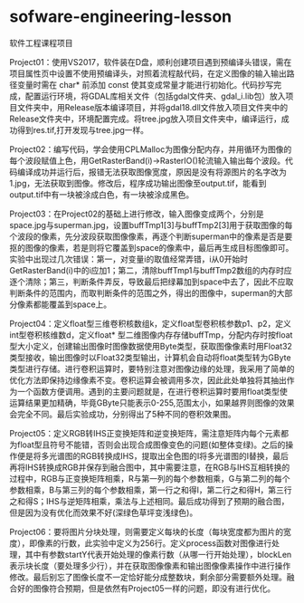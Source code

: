 # sofware-engineering-lesson

软件工程课程项目

Project01：使用VS2017，软件装在D盘，顺利创建项目遇到预编译头错误，需在项目属性页中设置不使用预编译头，对照着流程敲代码，在定义图像的输入输出路径变量时需在 char* 前添加 const 使其变成常量才能进行初始化。代码抄写完成，配置运行环境，将GDAL库相关文件（包括gdal文件夹、gdal_i.lib包）放入项目文件夹中，用Release版本编译项目，并将gdal18.dll文件放入项目文件夹中的Release文件夹中，环境配置完成。将tree.jpg放入项目文件夹中，编译运行，成功得到res.tif,打开发现与tree.jpg一样。

Project02：编写代码，学会使用CPLMalloc为图像分配内存，并用循环为图像的每个波段赋值上色，用GetRasterBand(i)->RasterIO()轮流输入输出每个波段。代码编译成功并运行后，报错无法获取图像宽度，原因是没有将源图片的名字改为1.jpg，无法获取到图像。修改后，程序成功输出图像至output.tif，能看到output.tif中有一块被涂成白色，有一块被涂成黑色。

Project03：在Project02的基础上进行修改，输入图像变成两个，分别是space.jpg与superman.jpg，设置buffTmp1[3]与buffTmp2[3]用于获取图像的每个波段的像素，先分波段获取图像像素，再逐个判断superman中的像素是否是要抠的图像的像素，若是则将它覆盖到space的像素中，最后再生成目标图像即可。实验中出现过几次错误：第一，对变量i的取值经常弄错，i从0开始时GetRasterBand(i)中的i应加1；第二，清除buffTmp1与buffTmp2数组的内存时应逐个清除；第三，判断条件弄反，导致最后把绿幕加到space中去了，因此不应取判断条件的范围内，而取判断条件的范围之外，得出的图像中，superman的大部分像素都能覆盖到space上。

Project04：定义float型三维卷积核数组k，定义float型卷积核参数p1、p2，定义int型卷积核维数d，定义float* 型二维图像内存存储buffTmp，分配内存时按float型大小定义，创建输出图像时图像数据使用Byte类型，获取图像像素时用Float32类型接收，输出图像时以Float32类型输出，计算机会自动将float类型转为GByte类型进行存储。进行卷积运算时，要特别注意对图像边缘的处理，我采用了简单的优化方法即保持边缘像素不变。卷积运算会被调用多次，因此此处单独将其抽出作为一个函数方便调用。遇到的主要问题就是，在进行卷积运算时要用float类型使运算结果更加精确，毕竟GByte只能表示0-255,范围太小，如果越界则图像的效果会完全不同。最后实验成功，分别得出了5种不同的卷积效果图。

Project05：定义RGB转IHS正变换矩阵和逆变换矩阵，需注意矩阵内每个元素都为float型且符号不能错，否则会出现合成图像变色的问题(如整体变绿)。之后的操作便是将多光谱图的RGB转换成IHS，提取出全色图的I将多光谱图的I替换，最后再将IHS转换成RGB并保存到融合图中，其中需要注意，在RGB与IHS互相转换的过程中，RGB与正变换矩阵相乘，R与第一列的每个参数相乘，G与第二列的每个参数相乘，B与第三列的每个参数相乘，第一行之和得I，第二行之和得H，第三行之和得S；IHS与逆矩阵相乘，乘法与上述相同。最后成功得到了预期的融合图，但是因为没有优化而效果不好(深绿色草坪变浅绿色)。

Project06：要将图片分块处理，则需要定义每块的长度（每块宽度都为图片的宽度），即像素的行数，此实验中定义为256行。定义process函数对图像进行处理，其中有参数startY代表开始处理的像素行数（从哪一行开始处理），blockLen表示块长度（要处理多少行），并在获取图像像素和输出图像像素操作中进行操作修改。最后别忘了图像长度不一定恰好能分成整数块，剩余部分需要额外处理。融合好的图像符合预期，但是依然有Project05一样的问题，即没有进行优化。

